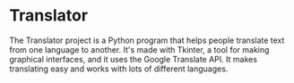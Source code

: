 # Translator
The Translator project is a Python program that helps people translate text from one language to another. It's made with Tkinter, a tool for making graphical interfaces, and it uses the Google Translate API. It makes translating easy and works with lots of different languages.
